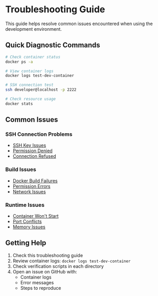 # Troubleshooting Guide

This guide helps resolve common issues encountered when using the development environment.

## Quick Diagnostic Commands

```bash
# Check container status
docker ps -a

# View container logs
docker logs test-dev-container

# SSH connection test
ssh developer@localhost -p 2222

# Check resource usage
docker stats
```

## Common Issues

### SSH Connection Problems
- [SSH Key Issues](ssh_connection_problems.md)
- [Permission Denied](ssh_connection_problems.md)
- [Connection Refused](ssh_connection_problems.md)

### Build Issues
- [Docker Build Failures](build_issues.md)
- [Permission Errors](build_issues.md)
- [Network Issues](build_issues.md)

### Runtime Issues
- [Container Won't Start](runtime_issues.md)
- [Port Conflicts](runtime_issues.md)
- [Memory Issues](runtime_issues.md)

## Getting Help

1. Check this troubleshooting guide
2. Review container logs: `docker logs test-dev-container`
3. Check verification scripts in each directory
4. Open an issue on GitHub with:
   - Container logs
   - Error messages
   - Steps to reproduce
